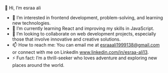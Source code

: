 👋 Hi, I’m esraa ali
- 👀 I’m interested in frontend development, problem-solving, and learning new technologies.
- 🌱 I’m currently learning React and improving my skills in JavaScript.
- 💞️ I’m looking to collaborate on web development projects, especially those that involve innovative and creative solutions.
- 📫 How to reach me: You can email me at esraaali1999138@gmail.com  or connect with me on LinkedIn www.linkedin.com/in/esraa-ali13.
- ⚡ Fun fact: I’m a thrill-seeker who loves adventure and exploring new places around the world.

